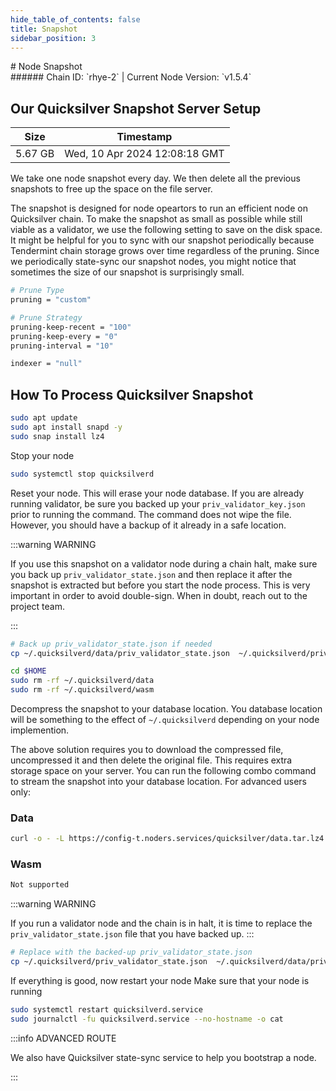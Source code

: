 ```yaml
---
hide_table_of_contents: false
title: Snapshot
sidebar_position: 3
---
```


<div class="h1-with-icon icon-quicksilver">
# Node Snapshot
</div>
###### Chain ID: `rhye-2` | Current Node Version: `v1.5.4`

## Our Quicksilver Snapshot Server Setup

| Size   | Timestamp    |
|--------|--------------|
| 5.67 GB | Wed, 10 Apr 2024 12:08:18 GMT  |


We take one node snapshot every day. We then delete all the previous snapshots to free up the space on the file server.

The snapshot is designed for node opeartors to run an efficient node on Quicksilver chain. To make the snapshot as small as possible while still viable as a validator, we use the following setting to save on the disk space. It might be helpful for you to sync with our snapshot periodically because Tendermint chain storage grows over time regardless of the pruning. Since we periodically state-sync our snapshot nodes, you might notice that sometimes the size of our snapshot is surprisingly small.

```bash title="app.toml"
# Prune Type
pruning = "custom"

# Prune Strategy
pruning-keep-recent = "100"
pruning-keep-every = "0"
pruning-interval = "10"
```

```bash title="config.toml"
indexer = "null"
```

## How To Process Quicksilver Snapshot
```bash
sudo apt update
sudo apt install snapd -y
sudo snap install lz4
```

Stop your node
```bash
sudo systemctl stop quicksilverd
```
Reset your node. This will erase your node database. If you are already running validator, be sure you backed up your `priv_validator_key.json` prior to running the command. The command does not wipe the file. However, you should have a backup of it already in a safe location.

:::warning WARNING

If you use this snapshot on a validator node during a chain halt, make sure you back up `priv_validator_state.json` and then replace it after the snapshot is extracted but before you start the node process. This is very important in order to avoid double-sign. When in doubt, reach out to the project team.

:::

```bash
# Back up priv_validator_state.json if needed
cp ~/.quicksilverd/data/priv_validator_state.json  ~/.quicksilverd/priv_validator_state.json

cd $HOME
sudo rm -rf ~/.quicksilverd/data
sudo rm -rf ~/.quicksilverd/wasm
```

Decompress the snapshot to your database location. You database location will be something to the effect of `~/.quicksilverd` depending on your node implemention.

The above solution requires you to download the compressed file, uncompressed it and then delete the original file. This requires extra storage space on your server. You can run the following combo command to stream the snapshot into your database location. For advanced users only:
### Data
```bash
curl -o - -L https://config-t.noders.services/quicksilver/data.tar.lz4 | lz4 -d | tar -x -C ~/.quicksilverd
```
### Wasm
```bash
Not supported
```

:::warning WARNING

If you run a validator node and the chain is in halt, it is time to replace the `priv_validator_state.json` file that you have backed up.
:::

```bash
# Replace with the backed-up priv_validator_state.json
cp ~/.quicksilverd/priv_validator_state.json  ~/.quicksilverd/data/priv_validator_state.json
```

If everything is good, now restart your node
Make sure that your node is running

```bash
sudo systemctl restart quicksilverd.service
sudo journalctl -fu quicksilverd.service --no-hostname -o cat
```

:::info ADVANCED ROUTE

We also have Quicksilver state-sync service to help you bootstrap a node.

:::